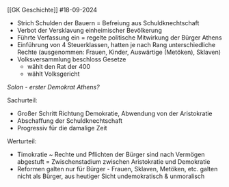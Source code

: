 [[GK Geschichte]]
#18-09-2024 


- Strich Schulden der Bauern = Befreiung aus Schuldknechtschaft
- Verbot der Versklavung einheimischer Bevölkerung
- Führte Verfassung ein = regelte politische Mitwirkung der Bürger Athens
- Einführung von 4 Steuerklassen, hatten je nach Rang unterschiedliche Rechte (ausgenommen: Frauen, Kinder, Auswärtige (Metöken), Sklaven)
- Volksversammlung beschloss Gesetze
    - wählt den Rat der 400
    - wählt Volksgericht

_Solon - erster Demokrat Athens?_

Sachurteil:
- Großer Schritt Richtung Demokratie, Abwendung von der Aristokratie
- Abschaffung der Schuldknechtschaft
- Progressiv für die damalige Zeit

Werturteil:
- Timokratie ~ Rechte und Pflichten der Bürger sind nach Vermögen abgestuft = Zwischenstadium zwischen Aristokratie und Demokratie
- Reformen galten nur für Bürger - Frauen, Sklaven, Metöken, etc. galten nicht als Bürger, aus heutiger Sicht undemokratisch & unmoralisch
